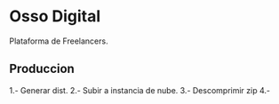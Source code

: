


# Osso Digital

Plataforma de Freelancers.

## Produccion

1.- Generar dist.
2.- Subir a instancia de nube.
3.- Descomprimir zip
4.-
